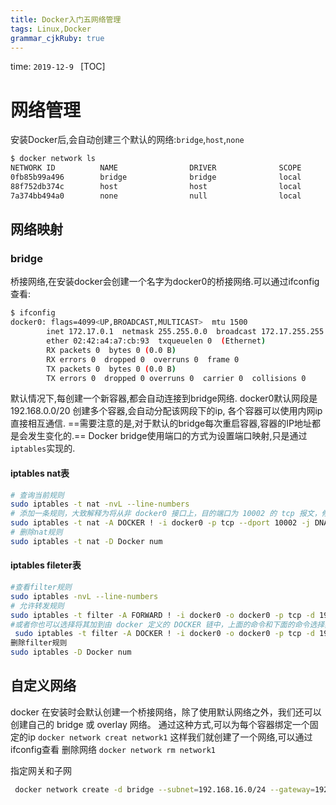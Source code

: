 ```yaml
---
title: Docker入门五网络管理 
tags: Linux,Docker
grammar_cjkRuby: true
---
```

time: `2019-12-9 `
[TOC]

# 网络管理
安装Docker后,会自动创建三个默认的网络:`bridge`,`host`,`none`

``` bash
$ docker network ls           
NETWORK ID          NAME                DRIVER              SCOPE
0fb85b99a496        bridge              bridge              local
88f752db374c        host                host                local
7a374bb494a0        none                null                local
```
## 网络映射
### bridge
桥接网络,在安装docker会创建一个名字为docker0的桥接网络.可以通过ifconfig查看:

``` bash
$ ifconfig                                                                                     
docker0: flags=4099<UP,BROADCAST,MULTICAST>  mtu 1500
        inet 172.17.0.1  netmask 255.255.0.0  broadcast 172.17.255.255
        ether 02:42:a4:a7:cb:93  txqueuelen 0  (Ethernet)
        RX packets 0  bytes 0 (0.0 B)
        RX errors 0  dropped 0  overruns 0  frame 0
        TX packets 0  bytes 0 (0.0 B)
        TX errors 0  dropped 0 overruns 0  carrier 0  collisions 0

```
默认情况下,每创建一个新容器,都会自动连接到bridge网络.
docker0默认网段是192.168.0.0/20
创建多个容器,会自动分配该网段下的ip, 各个容器可以使用内网ip直接相互通信.
==需要注意的是,对于默认的bridge每次重启容器,容器的IP地址都是会发生变化的.==
Docker bridge使用端口的方式为设置端口映射,只是通过`iptables`实现的.


#### iptables nat表
``` bash
# 查询当前规则
sudo iptables -t nat -nvL --line-numbers
# 添加一条规则，大致解释为将从非 docker0 接口上，目的端口为 10002 的 tcp 报文，修改其目的地址为 192.168.0.3:80
sudo iptables -t nat -A DOCKER ! -i docker0 -p tcp --dport 10002 -j DNAT --to-destination 192.168.0.3:80
# 删除nat规则
sudo iptables -t nat -D Docker num
```

#### iptables fileter表

``` bash
#查看filter规则
sudo iptables -nvL --line-numbers
# 允许转发规则
sudo iptables -t filter -A FORWARD ! -i docker0 -o docker0 -p tcp -d 192.168.0.3 -j ACCEPT --dport 80
#或者你也可以选择将其加到由 docker 定义的 DOCKER 链中，上面的命令和下面的命令选择其中的一个即可
 sudo iptables -t filter -A DOCKER ! -i docker0 -o docker0 -p tcp -d 192.168.0.3 -j ACCEPT --dport 80
删除filter规则
sudo iptables -D Docker num
```

## 自定义网络
docker 在安装时会默认创建一个桥接网络，除了使用默认网络之外，我们还可以创建自己的 bridge 或 overlay 网络。
通过这种方式,可以为每个容器绑定一个固定的ip
`docker network creat network1`
这样我们就创建了一个网络,可以通过ifconfig查看
删除网络
`docker network rm network1`

指定网关和子网

``` bash
 docker network create -d bridge --subnet=192.168.16.0/24 --gateway=192.168.16.1 network1
```

